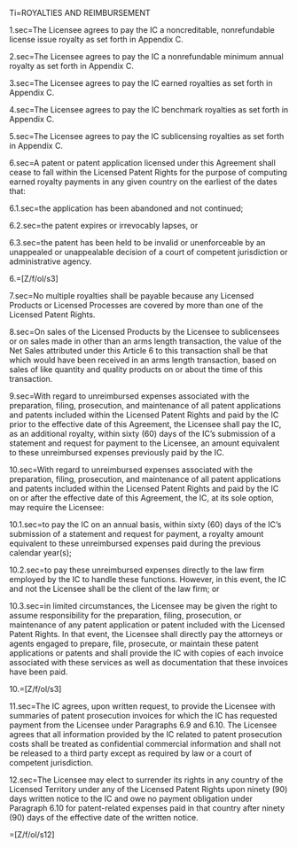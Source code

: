 Ti=ROYALTIES AND REIMBURSEMENT

1.sec=The Licensee agrees to pay the IC a noncreditable, nonrefundable license issue royalty as set forth in Appendix C.

2.sec=The Licensee agrees to pay the IC a nonrefundable minimum annual royalty as set forth in Appendix C.

3.sec=The Licensee agrees to pay the IC earned royalties as set forth in Appendix C.

4.sec=The Licensee agrees to pay the IC benchmark royalties as set forth in Appendix C.

5.sec=The Licensee agrees to pay the IC sublicensing royalties as set forth in Appendix C.

6.sec=A patent or patent application licensed under this Agreement shall cease to fall within the Licensed Patent Rights for the purpose of computing earned royalty payments in any given country on the earliest of the dates that:

6.1.sec=the application has been abandoned and not continued;

6.2.sec=the patent expires or irrevocably lapses, or

6.3.sec=the patent has been held to be invalid or unenforceable by an unappealed or unappealable decision of a court of competent jurisdiction or administrative agency.

6.=[Z/f/ol/s3]

7.sec=No multiple royalties shall be payable because any Licensed Products or Licensed Processes are covered by more than one of the Licensed Patent Rights.

8.sec=On sales of the Licensed Products by the Licensee to sublicensees or on sales made in other than an arms length transaction, the value of the Net Sales attributed under this Article 6 to this transaction shall be that which would have been received in an arms length transaction, based on sales of like quantity and quality products on or about the time of this transaction.

9.sec=With regard to unreimbursed expenses associated with the preparation, filing, prosecution, and maintenance of all patent applications and patents included within the Licensed Patent Rights and paid by the IC prior to the effective date of this Agreement, the Licensee shall pay the IC, as an additional royalty, within sixty (60) days of the IC’s submission of a statement and request for payment to the Licensee, an amount equivalent to these unreimbursed expenses previously paid by the IC.

10.sec=With regard to unreimbursed expenses associated with the preparation, filing, prosecution, and maintenance of all patent applications and patents included within the Licensed Patent Rights and paid by the IC on or after the effective date of this Agreement, the IC, at its sole option, may require the Licensee:

10.1.sec=to pay the IC on an annual basis, within sixty (60) days of the IC’s submission of a statement and request for payment, a royalty amount equivalent to these unreimbursed expenses paid during the previous calendar year(s);

10.2.sec=to pay these unreimbursed expenses directly to the law firm employed by the IC to handle these functions.  However, in this event, the IC and not the Licensee shall be the client of the law firm; or

10.3.sec=in limited circumstances, the Licensee may be given the right to assume responsibility for the preparation, filing, prosecution, or maintenance of any patent application or patent included with the Licensed Patent Rights.  In that event, the Licensee shall directly pay the attorneys or agents engaged to prepare, file, prosecute, or maintain these patent applications or patents and shall provide the IC with copies of each invoice associated with these services as well as documentation that these invoices have been paid.

10.=[Z/f/ol/s3]

11.sec=The IC agrees, upon written request, to provide the Licensee with summaries of patent prosecution invoices for which the IC has requested payment from the Licensee under Paragraphs 6.9 and 6.10.  The Licensee agrees that all information provided by the IC related to patent prosecution costs shall be treated as confidential commercial information and shall not be released to a third party except as required by law or a court of competent jurisdiction.

12.sec=The Licensee may elect to surrender its rights in any country of the Licensed Territory under any of the Licensed Patent Rights upon ninety (90) days written notice to the IC and owe no payment obligation under Paragraph 6.10 for patent-related expenses paid in that country after ninety (90) days of the effective date of the written notice.

=[Z/f/ol/s12]
